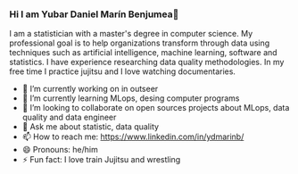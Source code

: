 ### Hi I am Yubar Daniel Marín Benjumea👋

I am a statistician with a master's degree in computer science. My professional goal is to help organizations transform through data using techniques such as artificial intelligence, machine learning, software and statistics. I have experience researching data quality methodologies. In my free time I practice jujitsu and I love watching documentaries. 

- 🔭 I’m currently working on in outseer
- 🌱 I’m currently learning MLops, desing computer programs
- 👯 I’m looking to collaborate on open sources projects about MLops, data quality and data engineer
- 💬 Ask me about statistic, data quality 
- 📫 How to reach me: https://www.linkedin.com/in/ydmarinb/
- 😄 Pronouns: he/him
- ⚡ Fun fact: I love train Jujitsu and wrestling 



<!--
**ydmarinb/ydmarinb** is a ✨ _special_ ✨ repository because its `README.md` (this file) appears on your GitHub profile.

Here are some ideas to get you started:

- 🔭 I’m currently working on in proteccion
- 🌱 I’m currently learning ...
- 👯 I’m looking to collaborate on ...
- 🤔 I’m looking for help with ...
- 💬 Ask me about ...
- 📫 How to reach me: ...
- 😄 Pronouns: ...
- ⚡ Fun fact: ...
-->
